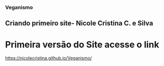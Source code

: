 ### Veganismo
## Criando primeiro site- Nicole Cristina C. e Silva
# Primeira versão do Site acesse o link
https://nicolecristina.github.io/Veganismo/
